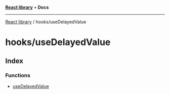 [**React library**](../../index.md) • **Docs**

***

[React library](../../modules.md) / hooks/useDelayedValue

# hooks/useDelayedValue

## Index

### Functions

- [useDelayedValue](functions/useDelayedValue.md)
